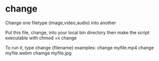 # change
Change one filetype (image,video,audio) into another


Put this file, change, into your local bin directory then make the script executable with
chmod +x change

To run it, type change {filename}
examples:
change myfile.mp4
change myfile.webm
chamge myfile.jpg
